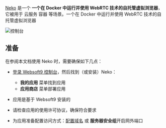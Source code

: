 [Neko](https://neko.m1k1o.net/) 是一个 **一个在 Docker 中运行并使用 WebRTC 技术的自托管虚拟浏览器**，它被用于 云服务 容器  等场景。一个在 Docker 中运行并使用 WebRTC 技术的自托管虚拟浏览器


![控制台](https://libs.websoft9.com/Websoft9/DocsPicture/zh/neko/neko-gui-websoft9.png)


## 准备

在参阅本文档使用 Neko 时，需要确保如下几点：

- [登录 Websoft9 控制台](./login-console)，然后找到（或安装）Neko：
  - **我的应用** 菜单找到应用 
  - **应用商店** 菜单部署应用

- 应用是基于 Websoft9 安装的

- 请检查应用的使用许可协议，确保符合要求


- 为应用准备配置访问方式：[配置域名](./domain-set) 或 **服务器安全组**开启网外端口